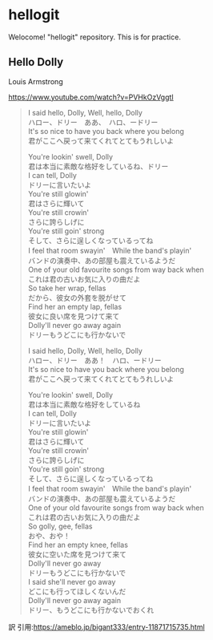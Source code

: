 # hellogit
Welocome! "hellogit" repository.
This is for practice.

## Hello Dolly

Louis Armstrong

https://www.youtube.com/watch?v=PVHkOzVggtI

> I said hello, Dolly, Well, hello, Dolly  
> ハロー、ドリー　ああ、　ハロ、ードリー  
> It's so nice to have you back where you belong  
> 君がここへ戻って来てくれてとてもうれしいよ  
>  
> You're lookin' swell, Dolly  
> 君は本当に素敵な格好をしているね、ドリー  
> I can tell, Dolly  
> ドリーに言いたいよ  
> You're still glowin'  
> 君はさらに輝いて  
> You're still crowin'  
> さらに誇らしげに  
> You're still goin' strong  
> そして、さらに逞しくなっているってね  
> I feel that room swayin'　While the band's playin'  
> バンドの演奏中、あの部屋も震えているようだ  
> One of your old favourite songs from way back when  
> これは君の古いお気に入りの曲だよ  
> So take her wrap, fellas  
> だから、彼女の外套を脱がせて  
> Find her an empty lap, fellas  
> 彼女に良い席を見つけて来て  
> Dolly'll never go away again  
> ドリーもうどこにも行かないで  
>  
> I said hello, Dolly, Well, hello, Dolly  
> ハロー、ドリー　ああ！　ハロ、ードリー  
> It's so nice to have you back where you belong  
> 君がここへ戻って来てくれてとてもうれしいよ  
>  
> You're lookin' swell, Dolly  
> 君は本当に素敵な格好をしているね  
> I can tell, Dolly  
> ドリーに言いたいよ  
> You're still glowin'  
> 君はさらに輝いて  
> You're still crowin'  
> さらに誇らしげに  
> You're still goin' strong  
> そして、さらに逞しくなっているってね  
> I feel that room swayin'　While the band's playin'  
> バンドの演奏中、あの部屋も震えているようだ  
> One of your old favourite songs from way back when  
> これは君の古いお気に入りの曲だよ  
> So golly, gee, fellas  
> おや、おや！  
> Find her an empty knee, fellas  
> 彼女に空いた席を見つけて来て  
> Dolly'll never go away  
> ドリーもうどこにも行かないで  
> I said she'll never go away  
> どこにも行ってほしくないんだ  
> Dolly'll never go away again  
> ドリー、もうどこにも行かないでおくれ  

訳 引用:https://ameblo.jp/bigant333/entry-11871715735.html
